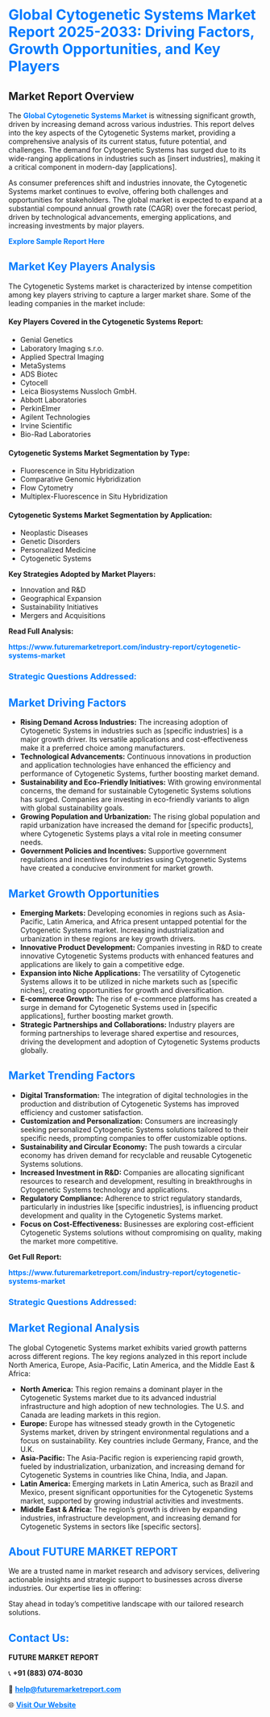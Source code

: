 <h1 style="color: #007BFF;">Global Cytogenetic Systems Market Report 2025-2033: Driving Factors, Growth Opportunities, and Key Players</h1>

<section id="overview">
<h2>Market Report Overview</h2>
<p>The <a href="https://www.futuremarketreport.com/industry-report/cytogenetic-systems-market" style="color: #007BFF; text-decoration: none;"><strong>Global Cytogenetic Systems Market</strong></a> is witnessing significant growth, driven by increasing demand across various industries. This report delves into the key aspects of the Cytogenetic Systems market, providing a comprehensive analysis of its current status, future potential, and challenges. The demand for Cytogenetic Systems has surged due to its wide-ranging applications in industries such as [insert industries], making it a critical component in modern-day [applications].</p>
<p>As consumer preferences shift and industries innovate, the Cytogenetic Systems market continues to evolve, offering both challenges and opportunities for stakeholders. The global market is expected to expand at a substantial compound annual growth rate (CAGR) over the forecast period, driven by technological advancements, emerging applications, and increasing investments by major players.</p>
</section>

<section id="overview">
<p><a href="https://www.futuremarketreport.com/request-sample/reportId=122662" style="color: #007BFF; text-decoration: none;"><strong>Explore Sample Report Here</strong></a></p>
</section>

<section id="key-players">
<h2 style="color: #007BFF;">Market Key Players Analysis</h2>
<p>The Cytogenetic Systems market is characterized by intense competition among key players striving to capture a larger market share. Some of the leading companies in the market include:</p>
<h4>Key Players Covered in the Cytogenetic Systems Report:</h4>
<ul><li>Genial Genetics</li><li>Laboratory Imaging s.r.o.</li><li>Applied Spectral Imaging</li><li>MetaSystems</li><li>ADS Biotec</li><li>Cytocell</li><li>Leica Biosystems Nussloch GmbH.</li><li>Abbott Laboratories</li><li>PerkinElmer</li><li>Agilent Technologies</li><li>Irvine Scientific</li><li>Bio-Rad Laboratories</li></ul>
<h4>Cytogenetic Systems Market Segmentation by Type:</h4>
<ul><li>Fluorescence in Situ Hybridization</li><li>Comparative Genomic Hybridization</li><li>Flow Cytometry</li><li>Multiplex-Fluorescence in Situ Hybridization</li></ul>

<h4>Cytogenetic Systems Market Segmentation by Application:</h4>
<ul><li>Neoplastic Diseases</li><li>Genetic Disorders</li><li>Personalized Medicine</li><li>Cytogenetic Systems</li></ul>
<p><strong>Key Strategies Adopted by Market Players:</strong></p>
<ul>
<li>Innovation and R&D</li>
<li>Geographical Expansion</li>
<li>Sustainability Initiatives</li>
<li>Mergers and Acquisitions</li>
</ul>
</section>

<section>
<p><strong>Read Full Analysis: </strong></p><a href="https://www.futuremarketreport.com/industry-report/cytogenetic-systems-market" style="color: #007BFF; text-decoration: none;"><strong>https://www.futuremarketreport.com/industry-report/cytogenetic-systems-market</strong></a>
<h3 style="color: #007BFF;">Strategic Questions Addressed:</h3>
</section>

<section id="driving-factors">
<h2 style="color: #007BFF;">Market Driving Factors</h2>
<ul>
<li><strong>Rising Demand Across Industries:</strong> The increasing adoption of Cytogenetic Systems in industries such as [specific industries] is a major growth driver. Its versatile applications and cost-effectiveness make it a preferred choice among manufacturers.</li>
<li><strong>Technological Advancements:</strong> Continuous innovations in production and application technologies have enhanced the efficiency and performance of Cytogenetic Systems, further boosting market demand.</li>
<li><strong>Sustainability and Eco-Friendly Initiatives:</strong> With growing environmental concerns, the demand for sustainable Cytogenetic Systems solutions has surged. Companies are investing in eco-friendly variants to align with global sustainability goals.</li>
<li><strong>Growing Population and Urbanization:</strong> The rising global population and rapid urbanization have increased the demand for [specific products], where Cytogenetic Systems plays a vital role in meeting consumer needs.</li>
<li><strong>Government Policies and Incentives:</strong> Supportive government regulations and incentives for industries using Cytogenetic Systems have created a conducive environment for market growth.</li>
</ul>
</section>

<section id="growth-opportunities">
<h2 style="color: #007BFF;">Market Growth Opportunities</h2>
<ul>
<li><strong>Emerging Markets:</strong> Developing economies in regions such as Asia-Pacific, Latin America, and Africa present untapped potential for the Cytogenetic Systems market. Increasing industrialization and urbanization in these regions are key growth drivers.</li>
<li><strong>Innovative Product Development:</strong> Companies investing in R&D to create innovative Cytogenetic Systems products with enhanced features and applications are likely to gain a competitive edge.</li>
<li><strong>Expansion into Niche Applications:</strong> The versatility of Cytogenetic Systems allows it to be utilized in niche markets such as [specific niches], creating opportunities for growth and diversification.</li>
<li><strong>E-commerce Growth:</strong> The rise of e-commerce platforms has created a surge in demand for Cytogenetic Systems used in [specific applications], further boosting market growth.</li>
<li><strong>Strategic Partnerships and Collaborations:</strong> Industry players are forming partnerships to leverage shared expertise and resources, driving the development and adoption of Cytogenetic Systems products globally.</li>
</ul>
</section>

<section id="trending-factors">
<h2 style="color: #007BFF;">Market Trending Factors</h2>
<ul>
<li><strong>Digital Transformation:</strong> The integration of digital technologies in the production and distribution of Cytogenetic Systems has improved efficiency and customer satisfaction.</li>
<li><strong>Customization and Personalization:</strong> Consumers are increasingly seeking personalized Cytogenetic Systems solutions tailored to their specific needs, prompting companies to offer customizable options.</li>
<li><strong>Sustainability and Circular Economy:</strong> The push towards a circular economy has driven demand for recyclable and reusable Cytogenetic Systems solutions.</li>
<li><strong>Increased Investment in R&D:</strong> Companies are allocating significant resources to research and development, resulting in breakthroughs in Cytogenetic Systems technology and applications.</li>
<li><strong>Regulatory Compliance:</strong> Adherence to strict regulatory standards, particularly in industries like [specific industries], is influencing product development and quality in the Cytogenetic Systems market.</li>
<li><strong>Focus on Cost-Effectiveness:</strong> Businesses are exploring cost-efficient Cytogenetic Systems solutions without compromising on quality, making the market more competitive.</li>
</ul>
</section>

<section>
<p><strong>Get Full Report: </strong></p><a href="https://www.futuremarketreport.com/industry-report/cytogenetic-systems-market" style="color: #007BFF; text-decoration: none;"><strong>https://www.futuremarketreport.com/industry-report/cytogenetic-systems-market</strong></a>
<h3 style="color: #007BFF;">Strategic Questions Addressed:</h3>
</section>


<section id="regional-analysis">
<h2 style="color: #007BFF;">Market Regional Analysis</h2>
<p>The global Cytogenetic Systems market exhibits varied growth patterns across different regions. The key regions analyzed in this report include North America, Europe, Asia-Pacific, Latin America, and the Middle East & Africa:</p>
<ul>
<li><strong>North America:</strong> This region remains a dominant player in the Cytogenetic Systems market due to its advanced industrial infrastructure and high adoption of new technologies. The U.S. and Canada are leading markets in this region.</li>
<li><strong>Europe:</strong> Europe has witnessed steady growth in the Cytogenetic Systems market, driven by stringent environmental regulations and a focus on sustainability. Key countries include Germany, France, and the U.K.</li>
<li><strong>Asia-Pacific:</strong> The Asia-Pacific region is experiencing rapid growth, fueled by industrialization, urbanization, and increasing demand for Cytogenetic Systems in countries like China, India, and Japan.</li>
<li><strong>Latin America:</strong> Emerging markets in Latin America, such as Brazil and Mexico, present significant opportunities for the Cytogenetic Systems market, supported by growing industrial activities and investments.</li>
<li><strong>Middle East & Africa:</strong> The region’s growth is driven by expanding industries, infrastructure development, and increasing demand for Cytogenetic Systems in sectors like [specific sectors].</li>
</ul>
</section>

<footer>
<h2 style="color: #007BFF;">About FUTURE MARKET REPORT</h2>
<p>We are a trusted name in market research and advisory services, delivering actionable insights and strategic support to businesses across diverse industries. Our expertise lies in offering:</p>

<p>Stay ahead in today’s competitive landscape with our tailored research solutions.</p>

<h2 style="color: #007BFF;">Contact Us:</h2>
<p><strong>FUTURE MARKET REPORT</strong></p>
<p>📞 <strong>+91 (883) 074-8030</strong></p>
<p>📧 <strong><a href="mailto:help@futuremarketreport.com" style="color: #007BFF;">help@futuremarketreport.com</a></strong></p>
<p>🌐 <strong><a href="https://www.futuremarketreport.com/" style="color: #007BFF;">Visit Our Website</a></strong></p>
</footer>
